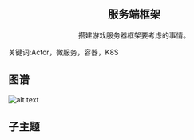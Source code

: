 <h2 align="center">服务端框架</h2>
<p align="center">搭建游戏服务器框架要考虑的事情。</p>
<p">关键词:Actor，微服务，容器，K8S</p>

## 图谱
![alt text](https://github.com/gonglei007/GameDevMind/blob/main/exports/4.2.1.服务端框架.png?raw=true)

## 子主题
